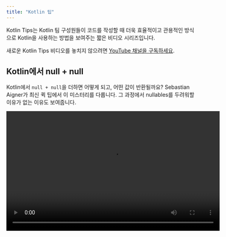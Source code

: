 ```yaml
---
title: "Kotlin 팁"
---
```

Kotlin Tips는 Kotlin 팀 구성원들이 코드를 작성할 때 더욱 효율적이고 관용적인 방식으로 Kotlin을 사용하는 방법을 보여주는 짧은 비디오 시리즈입니다.

새로운 Kotlin Tips 비디오를 놓치지 않으려면 [YouTube 채널을 구독하세요](https://www.youtube.com/channel/UCP7uiEZIqci43m22KDl0sNw).

## Kotlin에서 null + null

Kotlin에서 `null + null`을 더하면 어떻게 되고, 어떤 값이 반환될까요? Sebastian Aigner가 최신 퀵 팁에서 이 미스터리를 다룹니다. 그 과정에서 nullables를 두려워할 이유가 없는 이유도 보여줍니다.

<video width="560" height="315" src="https://www.youtube.com/v/wwplVknTza4" title="Kotlin Tips: null + null in Kotlin"/>

## 컬렉션 아이템 중복 제거

중복 항목이 포함된 Kotlin 컬렉션이 있나요? 고유한 항목만 있는 컬렉션이 필요하신가요? Sebastian Aigner가 이 Kotlin 팁에서 목록에서 중복 항목을 제거하거나 세트로 변환하는 방법을 보여줍니다.

<video width="560" height="315" src="https://www.youtube.com/v/ECOf0PeSANw" title="Kotlin Tips: Deduplicating Collection Items"/>

## suspend 및 inline 미스터리

[`repeat()`](https://kotlinlang.org/api/latest/jvm/stdlib/kotlin/repeat.html), [`map()`](https://kotlinlang.org/api/latest/jvm/stdlib/kotlin.collections/map.html) 및 [`filter()`](https://kotlinlang.org/api/latest/jvm/stdlib/kotlin.collections/filter.html)와 같은 함수가 코루틴을 인식하지 못하는 시그니처를 가졌음에도 불구하고 람다에서 일시 중단 함수를 허용하는 이유는 무엇일까요? 이번 Kotlin Tips 에피소드에서 Sebastian Aigner가 이 수수께끼를 해결합니다. 그것은 inline 수정자와 관련이 있습니다.

<video width="560" height="315" src="https://www.youtube.com/v/R2395u7SdcI" title="Kotlin Tips: The Suspend and Inline Mystery"/>

## 정규화된 이름을 사용하여 선언의 Shadowing 해제

Shadowing은 스코프 내에서 동일한 이름을 가진 두 개의 선언을 갖는 것을 의미합니다. 그렇다면 어떻게 선택해야 할까요? 이번 Kotlin Tips 에피소드에서 Sebastian Aigner는 정규화된 이름의 힘을 사용하여 필요한 함수를 정확하게 호출하는 간단한 Kotlin 트릭을 보여줍니다.

<video width="560" height="315" src="https://www.youtube.com/v/mJRzF9WtCpU" title="Kotlin Tips: Unshadowing Declarations"/>

## Elvis 연산자로 반환 및 throw하기

[Elvis](null-safety#elvis-operator)가 다시 등장했습니다! Sebastian Aigner는 왜 이 연산자가 유명한 가수의 이름을 따서 지어졌는지, 그리고 Kotlin에서 `?:`를 사용하여 반환하거나 throw하는 방법을 설명합니다. 이면의 마법은 무엇일까요? [The Nothing type](https://kotlinlang.org/api/latest/jvm/stdlib/kotlin/-nothing.html)입니다.

<video width="560" height="315" src="https://www.youtube.com/v/L8aFK7QrbA8" title="Kotlin Tips: Return and Throw with the Elvis Operator"/>

## 구조 분해 선언

Kotlin의 [구조 분해 선언](destructuring-declarations)을 사용하면 단일 객체에서 여러 변수를 한 번에 생성할 수 있습니다. 이 비디오에서 Sebastian Aigner는 구조 분해할 수 있는 것들(쌍, 목록, 맵 등)을 보여줍니다. 그리고 사용자 정의 객체는 어떻습니까? Kotlin의 component 함수가 이에 대한 해답을 제공합니다.

<video width="560" height="315" src="https://www.youtube.com/v/zu1PUAvk_Lw" title="Kotlin Tips: Destructuring Declarations"/>

## nullable 값을 사용하는 연산자 함수

Kotlin에서는 클래스에 대한 더하기 및 빼기와 같은 연산자를 재정의하고 자체 논리를 제공할 수 있습니다. 하지만 왼쪽과 오른쪽 모두에서 null 값을 허용하려면 어떻게 해야 할까요? 이 비디오에서 Sebastian Aigner는 이 질문에 답합니다.

<video width="560" height="315" src="https://www.youtube.com/v/x2bZJv8i0vw" title="Kotlin Tips: Operator Functions With Nullable Values"/>

## 코드 시간 측정

Sebastian Aigner가 [`measureTimedValue()`](https://kotlinlang.org/api/latest/jvm/stdlib/kotlin.time/measure-timed-value.html) 함수에 대한 간략한 개요를 제공하고 코드를 시간 측정하는 방법을 알아보세요.

<video width="560" height="315" src="https://www.youtube.com/v/j_LEcry7Pms" title="Kotlin Tips: Timing Code"/>

## 루프 개선

이 비디오에서 Sebastian Aigner는 코드를 더 읽기 쉽고 이해하기 쉽고 간결하게 만들기 위해 [루프](control-flow#for-loops)를 개선하는 방법을 보여줍니다.

<video width="560" height="315" src="https://www.youtube.com/v/i-kyPp1qFBA" title="Kotlin Tips: Improving Loops"/>

## 문자열

이번 에피소드에서 Kate Petrova는 Kotlin에서 [문자열](strings)을 사용하는 데 도움이 되는 세 가지 팁을 보여줍니다.

<video width="560" height="315" src="https://www.youtube.com/v/IL3RLKvWJF4" title="Kotlin Tips: Strings"/>

## Elvis 연산자로 더 많은 작업 수행

이 비디오에서 Sebastian Aigner는 연산자의 오른쪽 부분에 로깅하는 것과 같이 [Elvis 연산자](null-safety#elvis-operator)에 더 많은 논리를 추가하는 방법을 보여줍니다.

<video width="560" height="315" src="https://www.youtube.com/v/L9wqYQ-fXaM" title="Kotlin Tips: The Elvis Operator"/>

## Kotlin 컬렉션

이번 에피소드에서 Kate Petrova는 [Kotlin 컬렉션](collections-overview)을 사용하는 데 도움이 되는 세 가지 팁을 보여줍니다.

<video width="560" height="315" src="https://www.youtube.com/v/ApXbm1T_eI4" title="Kotlin Tips: Kotlin Collections"/>

## 다음은 무엇일까요?

* [YouTube 재생 목록](https://youtube.com/playlist?list=PLlFc5cFwUnmyDrc-mwwAL9cYFkSHoHHz7)에서 Kotlin Tips의 전체 목록을 확인하세요.
* [인기 있는 사례에 대한 관용적인 Kotlin 코드](idioms)를 작성하는 방법을 알아보세요.